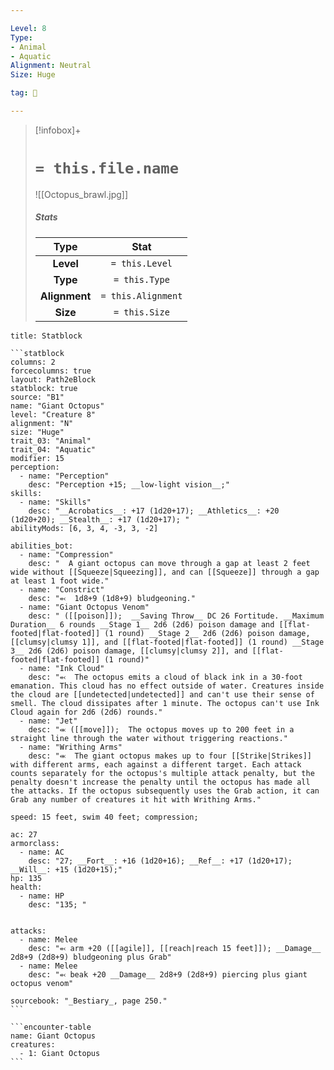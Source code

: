 ```yaml
---

Level: 8
Type:
- Animal
- Aquatic
Alignment: Neutral
Size: Huge

tag: 👹

---
```


> [!infobox]+
> #  `= this.file.name`
> ![[Octopus_brawl.jpg]]
> ##### Stats
> Type | Stat |
> :---:|:---:|
> **Level** | `= this.Level` |
> **Type** | `= this.Type` |
> **Alignment** | `= this.Alignment` |
> **Size** | `= this.Size` |



````ad-info
title: Statblock

```statblock
columns: 2
forcecolumns: true
layout: Path2eBlock
statblock: true
source: "B1"
name: "Giant Octopus"
level: "Creature 8"
alignment: "N"
size: "Huge"
trait_03: "Animal"
trait_04: "Aquatic"
modifier: 15
perception:
  - name: "Perception"
    desc: "Perception +15; __low-light vision__;"
skills:
  - name: "Skills"
    desc: "__Acrobatics__: +17 (1d20+17); __Athletics__: +20 (1d20+20); __Stealth__: +17 (1d20+17); "
abilityMods: [6, 3, 4, -3, 3, -2]

abilities_bot:
  - name: "Compression"
    desc: "  A giant octopus can move through a gap at least 2 feet wide without [[Squeeze|Squeezing]], and can [[Squeeze]] through a gap at least 1 foot wide."
  - name: "Constrict"
    desc: "⬻  1d8+9 (1d8+9) bludgeoning."
  - name: "Giant Octopus Venom"
    desc: " ([[poison]]);  __Saving Throw__ DC 26 Fortitude. __Maximum Duration__ 6 rounds __Stage 1__ 2d6 (2d6) poison damage and [[flat-footed|flat-footed]] (1 round) __Stage 2__ 2d6 (2d6) poison damage, [[clumsy|clumsy 1]], and [[flat-footed|flat-footed]] (1 round) __Stage 3__ 2d6 (2d6) poison damage, [[clumsy|clumsy 2]], and [[flat-footed|flat-footed]] (1 round)"
  - name: "Ink Cloud"
    desc: "⬻  The octopus emits a cloud of black ink in a 30-foot emanation. This cloud has no effect outside of water. Creatures inside the cloud are [[undetected|undetected]] and can't use their sense of smell. The cloud dissipates after 1 minute. The octopus can't use Ink Cloud again for 2d6 (2d6) rounds."
  - name: "Jet"
    desc: "⬺ ([[move]]);  The octopus moves up to 200 feet in a straight line through the water without triggering reactions."
  - name: "Writhing Arms"
    desc: "⬺  The giant octopus makes up to four [[Strike|Strikes]] with different arms, each against a different target. Each attack counts separately for the octopus's multiple attack penalty, but the penalty doesn't increase the penalty until the octopus has made all the attacks. If the octopus subsequently uses the Grab action, it can Grab any number of creatures it hit with Writhing Arms."

speed: 15 feet, swim 40 feet; compression;

ac: 27
armorclass:
  - name: AC
    desc: "27; __Fort__: +16 (1d20+16); __Ref__: +17 (1d20+17); __Will__: +15 (1d20+15);"
hp: 135
health:
  - name: HP
    desc: "135; "


attacks:
  - name: Melee
    desc: "⬻ arm +20 ([[agile]], [[reach|reach 15 feet]]); __Damage__ 2d8+9 (2d8+9) bludgeoning plus Grab"
  - name: Melee
    desc: "⬻ beak +20 __Damage__ 2d8+9 (2d8+9) piercing plus giant octopus venom"

sourcebook: "_Bestiary_, page 250."
```

```encounter-table
name: Giant Octopus
creatures:
  - 1: Giant Octopus
```

````


